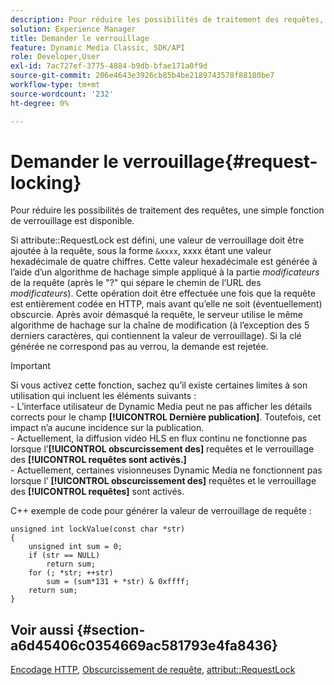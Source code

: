 ```yaml
---
description: Pour réduire les possibilités de traitement des requêtes, une simple fonction de verrouillage est disponible.
solution: Experience Manager
title: Demander le verrouillage
feature: Dynamic Media Classic, SDK/API
role: Developer,User
exl-id: 7ac727ef-3775-4884-b9db-bfae171a0f9d
source-git-commit: 206e4643e3926cb85b4be2189743578f88180be7
workflow-type: tm+mt
source-wordcount: '232'
ht-degree: 0%

---
```


# Demander le verrouillage{#request-locking}

Pour réduire les possibilités de traitement des requêtes, une simple fonction de verrouillage est disponible.

Si attribute::RequestLock est défini, une valeur de verrouillage doit être ajoutée à la requête, sous la forme `&xxxx`, xxxx étant une valeur hexadécimale de quatre chiffres. Cette valeur hexadécimale est générée à l’aide d’un algorithme de hachage simple appliqué à la partie *modificateurs* de la requête (après le &quot;?&quot; qui sépare le chemin de l’URL des *modificateurs*). Cette opération doit être effectuée une fois que la requête est entièrement codée en HTTP, mais avant qu’elle ne soit (éventuellement) obscurcie. Après avoir démasqué la requête, le serveur utilise le même algorithme de hachage sur la chaîne de modification (à l’exception des 5 derniers caractères, qui contiennent la valeur de verrouillage). Si la clé générée ne correspond pas au verrou, la demande est rejetée.

>[!IMPORTANT]
>
>Si vous activez cette fonction, sachez qu’il existe certaines limites à son utilisation qui incluent les éléments suivants :<br>- L’interface utilisateur de Dynamic Media peut ne pas afficher les détails corrects pour le champ **[!UICONTROL Dernière publication]**. Toutefois, cet impact n’a aucune incidence sur la publication.<br>- Actuellement, la diffusion vidéo HLS en flux continu ne fonctionne pas lorsque l’**[!UICONTROL obscurcissement des]** requêtes et le verrouillage des  **[!UICONTROL requêtes sont activés.]** <br>- Actuellement, certaines visionneuses Dynamic Media ne fonctionnent pas lorsque l’ **[!UICONTROL obscurcissement des]** requêtes et le verrouillage des  **[!UICONTROL requêtes]** sont activés.

C++ exemple de code pour générer la valeur de verrouillage de requête :

```
unsigned int lockValue(const char *str) 
{ 
    unsigned int sum = 0; 
    if (str == NULL) 
        return sum; 
    for (; *str; ++str) 
        sum = (sum*131 + *str) & 0xffff; 
    return sum; 
} 
```

## Voir aussi {#section-a6d45406c0354669ac581793e4fa8436}

[Encodage HTTP](../../../../../is-api/http-ref/image-serving-api-ref/c-http-protocol-reference/c-syntax-and-features/r-http-encoding.md#reference-bb34dd13f316462695448acfa8f92df7),  [Obscurcissement de requête](../../../../../is-api/http-ref/image-serving-api-ref/c-http-protocol-reference/c-syntax-and-features/r-request-obfuscation.md#reference-895f65d6796c43bb9bad21a676ed714d),  [attribut::RequestLock](../../../../../is-api/image-catalog/image-serving-api-ref/c-image-catalog-reference/c-attributes-reference/r-requestlock.md#reference-8bbe2f581be847d3b9fa123e8e5e94b0)
